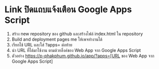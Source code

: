 # Link ปิดแถบแจ้งเตือน Google Apps Script
1) สร้าง new repository ของ github และสร้างไฟล์ index.html ใน repository
2) Build and deployment pages me ให้เพจทำงานได้
3) เรียกใช้ URL และใส่ ?apps= ต่อท้าย
4) นำ URL ที่ได้มาใช้งาน ตามด้วยลิ้งค์ของ Web App จาก Google Apps Script
5) ตัวอย่าง https://p-phakphum.github.io/app/?apps=[URL ของ Web App จาก Google Apps Script]
